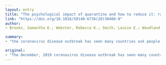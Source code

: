 ```yaml
---
layout: entry
title: "The psychological impact of quarantine and how to reduce it: rapid review of the evidence"
link: "https://doi.org/10.1016/S0140-6736(20)30460-8"
author:
- Brooks, Samantha K.; Webster, Rebecca K.; Smith, Louise E.; Woodland, Lisa; Wessely, Simon; Greenberg, Neil; Rubin, Gideon James

summary:
- "the coronavirus disease outbreak has seen many countries ask people to isolate themselves at home or in a dedicated quarantine facility. Most reviewed studies reported negative psychological effects including post-traumatic stress symptoms, confusion, frustration, boredom, inadequate supplies, inadequate information, financial loss, and stigma. Some researchers have suggested long-lasting effects. In situations where quarantine is deemed necessary, officials should quarantine individuals for no longer than required, provide clear rationale for quarantine and information about protocols, and ensure sufficient supplies are provided. Many countries have asked people who have come into contact with the infection to apply quarantine to isolated themselves in quarantine."

original:
- "The December, 2019 coronavirus disease outbreak has seen many countries ask people who have potentially come into contact with the infection to isolate themselves at home or in a dedicated quarantine facility. Decisions on how to apply quarantine should be based on the best available evidence. We did a Review of the psychological impact of quarantine using three electronic databases. Of 3166 papers found, 24 are included in this Review. Most reviewed studies reported negative psychological effects including post-traumatic stress symptoms, confusion, and anger. Stressors included longer quarantine duration, infection fears, frustration, boredom, inadequate supplies, inadequate information, financial loss, and stigma. Some researchers have suggested long-lasting effects. In situations where quarantine is deemed necessary, officials should quarantine individuals for no longer than required, provide clear rationale for quarantine and information about protocols, and ensure sufficient supplies are provided. Appeals to altruism by reminding the public about the benefits of quarantine to wider society can be favourable."
---
```


